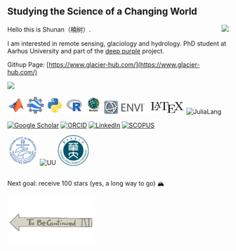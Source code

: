 ## Studying the Science of a Changing World
<img align="right" src="https://komarev.com/ghpvc/?username=fsn1995" />

Hello this is Shunan（楠树）. 

I am interested in remote sensing, glaciology and hydrology. PhD student at Aarhus University and part of the [deep purple](https://www.deeppurple-ercsyg.eu/home) project. 

Githup Page: [https://www.glacier-hub.com/](https://www.glacier-hub.com/) 

<img src="https://github-readme-stats.vercel.app/api?username=fsn1995&show_icons=true&hide=issues" />

<p align="left">
  <img src="https://github.com/fsn1995/fsn1995.github.io/raw/master/assets/images/icon/file_type_matlab_icon_130398.png" alt="Matlab" width="40" height="40"/>
  <img src="https://github.com/fsn1995/fsn1995.github.io/raw/master/assets/images/icon/googleearth-engine_104576.png" alt="Google Earth Engine" width="40" height="40"/>
  <img src="https://raw.githubusercontent.com/devicons/devicon/master/icons/python/python-original.svg" alt="python" width="40" height="40"/>
  <img src="https://github.com/fsn1995/fsn1995.github.io/raw/master/assets/images/icon/file_type_r_icon_130212.png" alt="R" width="40" height="40"/>
  <img src="https://github.com/fsn1995/fsn1995.github.io/raw/master/assets/images/icon/arcgis-logo.png" alt="ArcGIS" width="40" height="40"/>
  <img src="https://github.com/fsn1995/fsn1995.github.io/raw/master/assets/images/icon/ENVI_Icon_ColorLogo.png" alt="ENVI" width="100" height="30"/>
  <img src="https://github.com/fsn1995/fsn1995.github.io/raw/master/assets/images/icon/LaTeX_logo.svg" alt="LaTex" width="80" height="30"/>
  <img src="https://cdn.jsdelivr.net/gh/devicons/devicon/icons/julia/julia-original-wordmark.svg" alt="JuliaLang" width="80" height="50"/>
          
</p>

[![Google Scholar](https://img.shields.io/badge/Google-Scholar-lightgrey)](https://scholar.google.com/citations?user=hMKGuKwAAAAJ&hl=en)
[![ORCID](https://img.shields.io/badge/ORCID-iD-green)](https://orcid.org/0000-0002-8534-3066)
[![LinkedIn](https://img.shields.io/badge/Linked-In-blue)](https://www.linkedin.com/in/shunan-feng/)
[![SCOPUS](https://img.shields.io/badge/Scopus-iD-orange)](https://www.scopus.com/authid/detail.uri?authorId=57199645939)


<p align="left">
  <img src="https://github.com/fsn1995/fsn1995.github.io/raw/master/assets/images/icon/csm_au_segl_cms287_4b4ef98221.png" alt ="AU" width="70" style="vertical-align: 80%"/>
  <!-- <img src="https://www.uu.se/digitalAssets/242/c_242915-l_3-k_svg-uu-logo.svg" alt ="UU" width="100"/> -->
  <img src="https://upload.wikimedia.org/wikipedia/en/thumb/0/03/Uppsala_University_logo.svg/1200px-Uppsala_University_logo.svg.png" alt ="UU" width="65" style="vertical-align: 90%"/>
  <img src="https://github.com/fsn1995/fsn1995.github.io/raw/master/assets/images/icon/1519866978104.png" alt ="CCNU" width="70" style="vertical-align: 80%"/>
</p>


Next goal: receive 100 stars (yes, a long way to go) :mountain_snow:

<img src="https://github.com/fsn1995/fsn1995.github.io/raw/master/assets/images/icon/to%20be%20continued.png" alt="JOJO" width="200" align="left"/>

<!-- reference
https://github.com/anuraghazra/github-readme-stats
https://github.com/antonkomarev/github-profile-views-counter -->